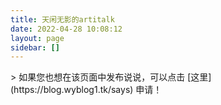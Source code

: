 ```yaml
---
title: 天闲无影的artitalk
date: 2022-04-28 10:08:12
layout: page
sidebar: []
---
```

<!-- 引用 artitalk -->
<script type="text/javascript" src="https://unpkg.com/artitalk@3.0.0"></script>
<!-- 存放说说的容器 -->
<div id="artitalk_main"></div>
<script>
new Artitalk({
    appId: 'oPfRHBLWiKjiFAQj6HGh93Wc-MdYXbMMI', // Your LeanCloud appId
    appKey: '7fbMBsoQZA5oP21pzALjgqjG', // Your LeanCloud appKey
    serverURL: 'https://artitalk.wyblog1.tk'
})
</script>
> 如果您也想在该页面中发布说说，可以点击 [这里](https://blog.wyblog1.tk/says) 申请！
